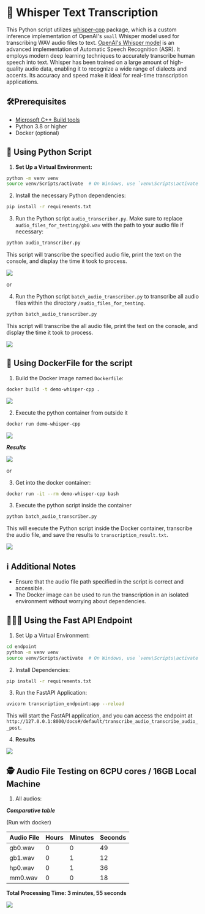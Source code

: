 # 🤖 Whisper Text Transcription

This Python script utilizes [whisper-cpp](https://github.com/ggerganov/whisper.cpp/) package, which is a custom inference implementation of OpenAI's `small` Whisper model used for transcribing WAV audio files to text. [OpenAI's Whisper model](https://github.com/openai/whisper) is an advanced implementation of Automatic Speech Recognition (ASR). It employs modern deep learning techniques to accurately transcribe human speech into text. Whisper has been trained on a large amount of high-quality audio data, enabling it to recognize a wide range of dialects and accents. Its accuracy and speed make it ideal for real-time transcription applications.

## 🛠️Prerequisites

- [Microsoft C++ Build tools](https://visualstudio.microsoft.com/visual-cpp-build-tools/)
- Python 3.8 or higher
- Docker (optional)

## 🚀 Using Python Script

1. **Set Up a Virtual Environment:**

```bash
python -m venv venv
source venv/Scripts/activate  # On Windows, use `venv\Scripts\activate`
```

2. Install the necessary Python dependencies:

```bash
pip install -r requirements.txt
```

3. Run the Python script `audio_transcriber.py`. Make sure to replace `audio_files_for_testing/gb0.wav` with the path to your audio file if necessary:

```bash
python audio_transcriber.py
```

This script will transcribe the specified audio file, print the text on the console, and display the time it took to process.

<img src="./imgs/audio_transcription_result.png"/>

or

4. Run the Python script `batch_audio_transcriber.py` to transcribe all audio files within the directory `/audio_files_for_testing`.

```bash
python batch_audio_transcriber.py
```

This script will transcribe the all audio file, print the text on the console, and display the time it took to process.

<img src="./imgs/batch_audio_transcription_results.png"/>

## 🐳 Using DockerFile for the script

1. Build the Docker image named `Dockerfile`:

```bash
docker build -t demo-whisper-cpp .
```

<img src="./imgs/docker_building.png"/>

2. Execute the python container from outside it

```bash
docker run demo-whisper-cpp
```

<img src="./imgs/docker_running.png"/>

**_Results_**

<img src="./imgs/docker_results_outside_container.png"/>

or

3. Get into the docker container:

```bash
docker run -it --rm demo-whisper-cpp bash
```

3. Execute the python script inside the container

```bash
python batch_audio_transcriber.py
```

This will execute the Python script inside the Docker container, transcribe the audio file, and save the results to `transcription_result.txt`.

<img src="./imgs/docker_results_inside_container.png"/>

## ℹ️ Additional Notes

- Ensure that the audio file path specified in the script is correct and accessible.
- The Docker image can be used to run the transcription in an isolated environment without worrying about dependencies.

## 🧑🏻‍💻 Using the Fast API Endpoint

1. Set Up a Virtual Environment:

```bash
cd endpoint
python -m venv venv
source venv/Scripts/activate  # On Windows, use `venv\Scripts\activate`
```

2. Install Dependencies:

```bash
pip install -r requirements.txt
```

3. Run the FastAPI Application:

```bash
uvicorn transcription_endpoint:app --reload
```

This will start the FastAPI application, and you can access the endpoint at `http://127.0.0.1:8000/docs#/default/transcribe_audio_transcribe_audio__post`.

4. **Results**

<img src="./imgs/endpoint_results.png"/>

## 🕵️ Audio File Testing on 6CPU cores / 16GB Local Machine

1. All audios:

**_Comparative table_**

(Run with docker)

| Audio File | Hours | Minutes | Seconds |
| ---------- | ----- | ------- | ------- |
| gb0.wav    | 0     | 0       | 49      |
| gb1.wav    | 0     | 1       | 12      |
| hp0.wav    | 0     | 1       | 36      |
| mm0.wav    | 0     | 0       | 18      |

**Total Processing Time: 3 minutes, 55 seconds**

<img src="./imgs/docker_results_inside_container.png"/>
